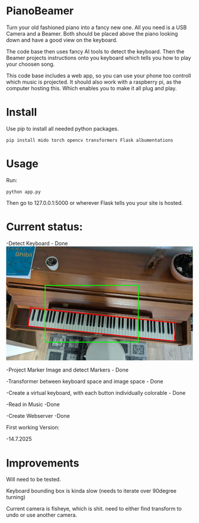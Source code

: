 # PianoBeamer

Turn your old fashioned piano into a fancy new one. All you need is a USB Camera and a Beamer. Both should be placed above the piano looking down and have a good view on the keyboard. 

The code base then uses fancy AI tools to detect the keyboard. Then the Beamer projects instructions onto you keyboard which tells you how to play your choosen song.

This code base includes a web app, so you can use your phone too controll which music is projected. It should also work with a raspberry pi, as the computer hosting this. Which enables you to make it all plug and play.

# Install

Use pip to install all needed python packages.

```
pip install mido torch opencv transformers Flask albumentations
```
# Usage

Run:

```
python app.py
```

Then go to 127.0.0.1:5000 or wherever Flask tells you your site is hosted.

# Current status:

-Detect Keyboard - Done
![Keyboard Detection](images/keyboard_beamer_contours.png)

-Project Marker Image and detect Markers - Done

-Transformer between keyboard space and image space - Done

-Create a virtual keyboard, with each button individually colorable - Done 

-Read in Music -Done

-Create Webserver -Done

First working Version:

-14.7.2025


# Improvements
Will need to be tested.

Keyboard bounding box is kinda slow (needs to iterate over 90degree turning)

Current camera is fisheye, which is shit. need to either find transform to undo or use another camera.